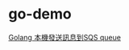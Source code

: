 # go-demo
[Golang 本機發送訊息到SQS queue](https://matthung0807.blogspot.com/2022/03/go-localhost-send-message-to-sqs-queue.html)
